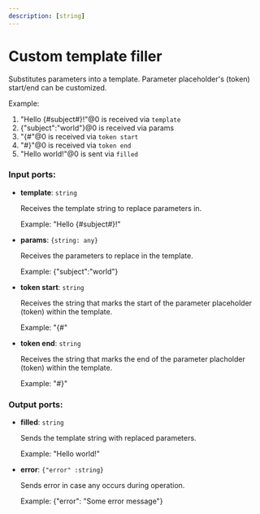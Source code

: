 ```yaml
---
description: [string]
---
```


# Custom template filler

Substitutes parameters into a template. Parameter placeholder's (token) start/end can be customized.

Example:

1. "Hello {#subject#}!"@0 is received via `template`
2. {"subject":"world"}@0 is received via params
3. "{#"@0 is received via `token start`
4. "#}"@0 is received via `token end`
5. "Hello world!"@0 is sent via `filled`

### Input ports:

* __template__: ` string `

    Receives the template string to replace parameters in.
    
    Example:
    "Hello {#subject#}!"


* __params__: ` {string: any} `

    Receives the parameters to replace in the template.
    
    Example: 
    {"subject":"world"}


* __token start__: ` string `

    Receives the string that marks the start of the parameter placeholder (token) within the template.
    
    Example:
    "{#"


* __token end__: ` string `

    Receives the string that marks the end of the parameter placholder (token) within the template.
    
    Example:
    "#}"

### Output ports:

* __filled__: ` string `

    Sends the template string with replaced parameters.
    
    Example:
    "Hello world!"


* __error__: ` {"error" :string} `

    Sends error in case any occurs during operation.
    
    Example: 
    {"error": "Some error message"}

